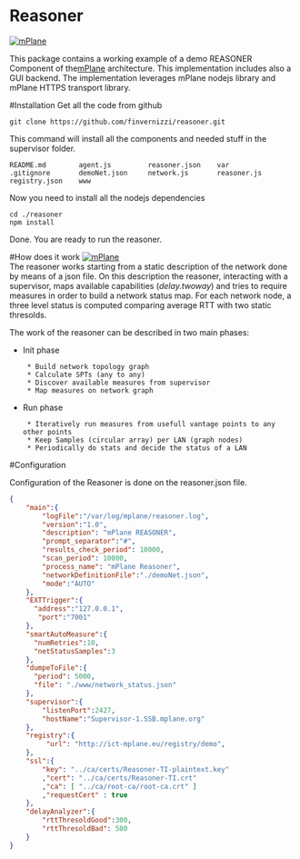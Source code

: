 Reasoner
=================
[![mPlane](http://www.ict-mplane.eu/sites/default/files//public/mplane_final_256x_0.png)](http://www.ict-mplane.eu/)


This package contains a working example of a demo REASONER Component of the[mPlane](http://www.ict-mplane.eu/) architecture. This implementation includes also a GUI backend.
The implementation leverages mPlane nodejs library and mPlane HTTPS transport library.

#Installation
Get all the code from github

```git clone https://github.com/finvernizzi/reasoner.git```

This command will install all the components and needed stuff in the supervisor folder.

```
README.md        agent.js         reasoner.json    var
.gitignore       demoNet.json     network.js       reasoner.js      registry.json    www
```

Now you need to install all the nodejs dependencies
```
cd ./reasoner
npm install
```
Done. You are ready to run the reasoner.

#How does it work
[![mPlane](https://github.com/finvernizzi/reasoner/blob/master/reasoner.png)](#)  
The reasoner works starting from a static description of the network done by means of a json file. On this description the reasoner, interacting with a supervisor, maps available capabilities (*delay.twoway*) and tries to require measures in order to build a network status map. For each network node, a three level status is computed comparing average RTT with two static thresolds. 

The work of the reasoner can be described in two main phases:

 * Init phase

		* Build network topology graph
		* Calculate SPTs (any to any)
		* Discover available measures from supervisor
		* Map measures on network graph
 * Run phase

		* Iteratively run measures from usefull vantage points to any other points
		* Keep Samples (circular array) per LAN (graph nodes)
		* Periodically do stats and decide the status of a LAN

#Configuration

Configuration of the Reasoner is done on the reasoner.json file.
```json
{
    "main":{
        "logFile":"/var/log/mplane/reasoner.log",
        "version":"1.0",
        "description": "mPlane REASONER",
        "prompt_separator":"#",
        "results_check_period": 10000,
        "scan_period": 10000,
        "process_name": "mPlane Reasoner",
        "networkDefinitionFile":"./demoNet.json",
        "mode":"AUTO"
    },
    "EXTTrigger":{
      "address":"127.0.0.1",
       "port":"7001"
    },
    "smartAutoMeasure":{
      "numRetries":10,
      "netStatusSamples":3
    },
    "dumpeToFile":{
      "period": 5000,
      "file": "./www/network_status.json"
    },
    "supervisor":{
        "listenPort":2427,
        "hostName":"Supervisor-1.SSB.mplane.org"
    },
    "registry":{
         "url": "http://ict-mplane.eu/registry/demo",
    },
    "ssl":{
        "key": "../ca/certs/Reasoner-TI-plaintext.key"
        ,"cert": "../ca/certs/Reasoner-TI.crt"
        ,"ca": [ "../ca/root-ca/root-ca.crt" ]
        ,"requestCert" : true
    },
    "delayAnalyzer":{
        "rttThresoldGood":300,
        "rttThresoldBad": 500
    }
}
```

